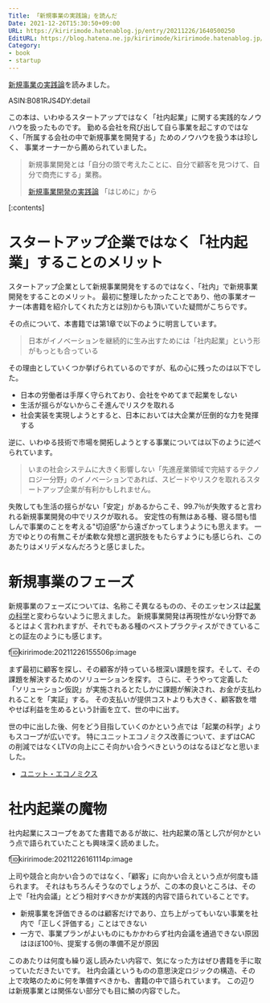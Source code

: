 ```yaml
---
Title: 「新規事業の実践論」を読んだ
Date: 2021-12-26T15:30:50+09:00
URL: https://kiririmode.hatenablog.jp/entry/20211226/1640500250
EditURL: https://blog.hatena.ne.jp/kiririmode/kiririmode.hatenablog.jp/atom/entry/13574176438046325915
Category:
- book
- startup
---
```


[新規事業の実践論](https://publishing.newspicks.com/books/9784910063027)を読みました。

ASIN:B081RJS4DY:detail

この本は、いわゆるスタートアップではなく「社内起業」に関する実践的なノウハウを扱ったものです。
勤める会社を飛び出して自ら事業を起こすのではなく、「所属する会社の中で新規事業を開発する」ためのノウハウを扱う本は珍しく、
事業オーナーから薦められていました。

> 新規事業開発とは「自分の頭で考えたことに、自分で顧客を見つけて、自分で商売にする」業務。
> 
> [新規事業開発の実践論](https://publishing.newspicks.com/books/9784910063027) 「はじめに」から

[:contents]

# スタートアップ企業ではなく「社内起業」することのメリット

スタートアップ企業として新規事業開発をするのではなく、「社内」で新規事業開発をすることのメリット。
最初に整理したかったことであり、他の事業オーナー(本書籍を紹介してくれた方とは別)からも頂いていた疑問がこちらです。

その点について、本書籍では第1章で以下のように明言しています。

> 日本がイノベーションを継続的に生み出すためには「社内起業」という形がもっとも合っている

その理由としていくつか挙げられているのですが、私の心に残ったのは以下でした。

- 日本の労働者は手厚く守られており、会社をやめてまで起業をしない
- 生活が揺らがないからこそ進んでリスクを取れる
- 社会実装を実現しようとすると、日本においては大企業が圧倒的な力を発揮する

逆に、いわゆる技術で市場を開拓しようとする事業については以下のように述べられています。

<!-- textlint-disable -->
> いまの社会システムに大きく影響しない「先進産業領域で完結するテクノロジー分野」のイノベーションであれば、スピードやリスクを取れるスタートアップ企業が有利かもしれません。
<!-- textlint-enable -->

失敗しても生活の揺らがない「安定」があるからこそ、99.7％が失敗すると言われる新規事業開発の中でリスクが取れる。
安定性の有無はある種、寝る間も惜しんで事業のことを考える"切迫感"から遠ざかってしまうようにも思えます。
一方でゆとりの有無こそが柔軟な発想と選択肢をもたらすようにも感じられ、このあたりはメリデメなんだろうと感じました。

# 新規事業のフェーズ

新規事業のフェーズについては、名称こそ異なるものの、そのエッセンスは[起業の科学](https://www.nikkeibp.co.jp/atclpubmkt/book/17/263720/)と変わらないように思えました。
新規事業開発は再現性がない分野であるとはよく言われますが、それでもある種のベストプラクティスができていることの証左のようにも感じます。

f:id:kiririmode:20211226155506p:image

まず最初に顧客を探し、その顧客が持っている根深い課題を探す。そして、その課題を解決するためのソリューションを探す。
さらに、そうやって定義した「ソリューション仮説」が実施されるとたしかに課題が解決され、お金が支払われることを「実証」する。
その支払いが提供コストよりも大きく、顧客数を増やせば利益を生めるという計画を立て、世の中に出す。

世の中に出した後、何をどう目指していくのかという点では「起業の科学」よりもスコープが広いです。
特にユニットエコノミクス改善について、まずはCACの削減ではなくLTVの向上にこそ向かい合うべきというのはなるほどなと思いました。

- [ユニット・エコノミクス](https://mba.globis.ac.jp/about_mba/glossary/detail-20653.html#:~:text=%E3%83%A6%E3%83%8B%E3%83%83%E3%83%88%E3%83%BB%E3%82%A8%E3%82%B3%E3%83%8E%E3%83%9F%E3%82%AF%E3%82%B9Unit%20Economics,%E3%81%8C%E6%88%90%E7%AB%8B%E3%81%97%E3%81%9F%E7%8A%B6%E6%85%8B%E3%80%8D%E3%81%A8%E3%81%84%E3%81%86%E3%80%82)

# 社内起業の魔物

社内起業にスコープをあてた書籍であるが故に、社内起業の落とし穴が何かという点で語られていたことも興味深く読めました。

f:id:kiririmode:20211226161114p:image

上司や競合と向かい合うのではなく、「顧客」に向かい合えという点が何度も語られます。
それはもちろんそうなのでしょうが、この本の良いところは、その上で「社内会議」とどう相対すべきかが実践的内容で語られていることです。

- 新規事業を評価できるのは顧客だけであり、立ち上がってもいない事業を社内で「正しく評価する」ことはできない
- 一方で、事業プランがよいものにもかかわらず社内会議を通過できない原因はほぼ100％、提案する側の準備不足が原因

このあたりは何度も繰り返し読みたい内容で、気になった方はぜひ書籍を手に取っていただきたいです。
社内会議というものの意思決定ロジックの構造、その上で攻略のために何を準備すべきかも、書籍の中で語られています。
この辺りは新規事業とは関係ない部分でも目に鱗の内容でした。
